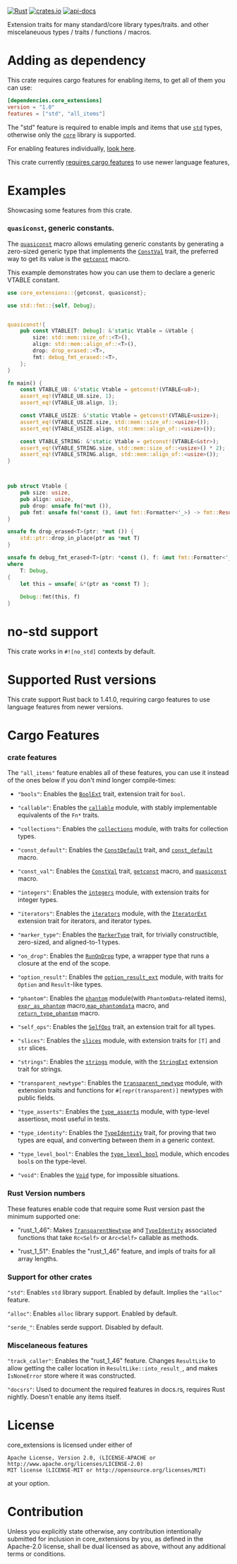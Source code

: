 [![Rust](https://github.com/rodrimati1992/core_extensions/workflows/Rust/badge.svg)](https://github.com/rodrimati1992/core_extensions/actions)
[![crates.io](https://img.shields.io/crates/v/core_extensions.svg)](https://crates.io/crates/core_extensions)
[![api-docs](https://docs.rs/core_extensions/badge.svg)](https://docs.rs/core_extensions/*)


Extension traits for many standard/core library types/traits.
and other miscelaneuous types / traits / functions / macros.

# Adding as dependency

This crate requires cargo features for enabling items, to get all of them you can use:

```toml
[dependencies.core_extensions]
version = "1.0"
features = ["std", "all_items"]
```
The "std" feature is required to enable impls and items that use [`std`] types,
otherwise only the [`core`] library is supported.

For enabling features individually, [look here](#cargo-features-section).

This crate currently [requires cargo features](#cargo-features-lang-section)
to use newer language features,

# Examples

Showcasing some features from this crate.

### `quasiconst`, generic constants.

The [`quasiconst`] macro allows emulating generic constants by generating a 
zero-sized generic type that implements the [`ConstVal`] trait,
the preferred way to get its value is the [`getconst`] macro.

This example demonstrates how you can use them to declare a generic VTABLE constant.

```rust
use core_extensions::{getconst, quasiconst};

use std::fmt::{self, Debug};


quasiconst!{
    pub const VTABLE[T: Debug]: &'static Vtable = &Vtable {
        size: std::mem::size_of::<T>(),
        align: std::mem::align_of::<T>(),
        drop: drop_erased::<T>,
        fmt: debug_fmt_erased::<T>,
    };
}

fn main() {
    const VTABLE_U8: &'static Vtable = getconst!(VTABLE<u8>);
    assert_eq!(VTABLE_U8.size, 1);
    assert_eq!(VTABLE_U8.align, 1);

    const VTABLE_USIZE: &'static Vtable = getconst!(VTABLE<usize>);
    assert_eq!(VTABLE_USIZE.size, std::mem::size_of::<usize>());
    assert_eq!(VTABLE_USIZE.align, std::mem::align_of::<usize>());

    const VTABLE_STRING: &'static Vtable = getconst!(VTABLE<&str>);
    assert_eq!(VTABLE_STRING.size, std::mem::size_of::<usize>() * 2);
    assert_eq!(VTABLE_STRING.align, std::mem::align_of::<usize>());
}



pub struct Vtable {
    pub size: usize,
    pub align: usize,
    pub drop: unsafe fn(*mut ()),
    pub fmt: unsafe fn(*const (), &mut fmt::Formatter<'_>) -> fmt::Result,
}

unsafe fn drop_erased<T>(ptr: *mut ()) {
    std::ptr::drop_in_place(ptr as *mut T)
}

unsafe fn debug_fmt_erased<T>(ptr: *const (), f: &mut fmt::Formatter<'_>) -> fmt::Result 
where
    T: Debug,
{
    let this = unsafe{ &*(ptr as *const T) };
    
    Debug::fmt(this, f)
}
```

# no-std support

This crate works in `#![no_std]` contexts by default.

# Supported Rust versions

This crate support Rust back to 1.41.0,
requiring cargo features to use language features from newer versions.

<span id = "cargo-features-section"></span>
# Cargo Features

### crate features

The `"all_items"` feature enables all of these features,
you can use it instead of the ones below if you don't mind longer compile-times:

- `"bools"`: Enables the [`BoolExt`] trait, extension trait for `bool`.

- `"callable"`: Enables the [`callable`] module, 
with stably implementable equivalents of the `Fn*` traits.

- `"collections"`: Enables the [`collections`] module, with traits for collection types.

- `"const_default"`:
Enables the [`ConstDefault`] trait, and [`const_default`] macro.

- `"const_val"`:
Enables the [`ConstVal`] trait, [`getconst`] macro, and [`quasiconst`] macro.

- `"integers"`: Enables the [`integers`] module, with extension traits for integer types.

- `"iterators"`: Enables the [`iterators`] module, 
with the [`IteratorExt`] extension trait for iterators, and iterator types.

- `"marker_type"`: Enables the [`MarkerType`] trait,
for trivially constructible, zero-sized, and aligned-to-1 types.

- `"on_drop"`: Enables the [`RunOnDrop`] type,
a wrapper type that runs a closure at the end of the scope.

- `"option_result"`: Enables the [`option_result_ext`] module,
with traits for `Option` and `Result`-like types.

- `"phantom"`: Enables the [`phantom`] module(with `PhantomData`-related items),
[`expr_as_phantom`] macro,[`map_phantomdata`] macro, and [`return_type_phantom`] macro.

- `"self_ops"`: Enables the [`SelfOps`] trait, an extension trait for all types.

- `"slices"`:
Enables the [`slices`] module, with extension traits for `[T]` and `str` slices.

- `"strings"`:
Enables the [`strings`] module, with the [`StringExt`] extension trait for strings.

- `"transparent_newtype"`: Enables the [`transparent_newtype`] module,
with extension traits and functions for `#[repr(transparent)]` newtypes with public fields.

- `"type_asserts"`: Enables the [`type_asserts`] module, with type-level assertiosn,
most useful in tests.

- `"type_identity"`: Enables the [`TypeIdentity`] trait,
for proving that two types are equal, and converting between them in a generic context.

- `"type_level_bool"`: Enables the [`type_level_bool`] module,
which encodes `bool`s on the type-level.

- `"void"`: Enables the [`Void`] type, for impossible situations.

<span id = "cargo-features-lang-section"></span>
### Rust Version numbers

These features enable code that require some Rust version past the minimum supported one:

- "rust_1_46": Makes [`TransparentNewtype`] and [`TypeIdentity`]
associated functions that take `Rc<Self>` or `Arc<Self>` callable as methods.

- "rust_1_51": Enables the "rust_1_46" feature, and impls of traits for all array lengths.

### Support for other crates

`"std"`: Enables `std` library support. Enabled by default. Implies the `"alloc"` feature.

`"alloc"`: Enables `alloc` library support. Enabled by default.

`"serde_"`: Enables serde support. Disabled by default.

### Miscelaneous features

`"track_caller"`:
Enables the "rust_1_46" feature.
Changes `ResultLike` to allow getting the caller location in `ResultLike::into_result_`,
and makes `IsNoneError` store where it was constructed.

`"docsrs"`: Used to document the required features in docs.rs, requires Rust nightly.
Doesn't enable any items itself.


# License

core_extensions is licensed under either of

    Apache License, Version 2.0, (LICENSE-APACHE or http://www.apache.org/licenses/LICENSE-2.0)
    MIT license (LICENSE-MIT or http://opensource.org/licenses/MIT)

at your option.

# Contribution

Unless you explicitly state otherwise, any contribution intentionally submitted for inclusion in core_extensions by you, as defined in the Apache-2.0 license, shall be dual licensed as above, without any additional terms or conditions.



[`collections`]: https://docs.rs/core_extensions/1.*/collections/index.html
[`callable`]: https://docs.rs/core_extensions/1.*/callable/index.html
[`integers`]: https://docs.rs/core_extensions/1.*/integers/index.html
[`iterators`]: https://docs.rs/core_extensions/1.*/iterators/index.html
[`option_result_ext`]: https://docs.rs/core_extensions/1.*/option_result_ext/index.html
[`phantom`]: https://docs.rs/core_extensions/1.*/phantom/index.html
[`slices`]: https://docs.rs/core_extensions/1.*/slices/index.html
[`strings`]: https://docs.rs/core_extensions/1.*/strings/index.html
[`transparent_newtype`]: https://docs.rs/core_extensions/1.*/transparent_newtype/index.html
[`type_asserts`]: https://docs.rs/core_extensions/1.*/type_asserts/index.html
[`type_level_bool`]: https://docs.rs/core_extensions/1.*/type_level_bool/index.html

[`BoolExt`]: https://docs.rs/core_extensions/1.*/trait.BoolExt.html
[`ConstDefault`]: https://docs.rs/core_extensions/1.*/trait.ConstDefault.html
[`ConstVal`]: https://docs.rs/core_extensions/1.*/trait.ConstVal.html
[`MarkerType`]: https://docs.rs/core_extensions/1.*/trait.MarkerType.html
[`SelfOps`]: https://docs.rs/core_extensions/1.*/trait.SelfOps.html
[`TypeIdentity`]: https://docs.rs/core_extensions/1.*/trait.TypeIdentity.html
[`TransparentNewtype`]: https://docs.rs/core_extensions/1.*/transparent_newtype/trait.TransparentNewtype.html

[`RunOnDrop`]: https://docs.rs/core_extensions/1.*/struct.RunOnDrop.html
[`Void`]: https://docs.rs/core_extensions/1.*/enum.Void.html

[`const_default`]: https://docs.rs/core_extensions/1.*/macro.const_default.html
[`getconst`]: https://docs.rs/core_extensions/1.*/macro.getconst.html
[`quasiconst`]: https://docs.rs/core_extensions/1.*/macro.quasiconst.html
[`expr_as_phantom`]: https://docs.rs/core_extensions/1.*/macro.expr_as_phantom.html
[`map_phantomdata`]: https://docs.rs/core_extensions/1.*/macro.map_phantomdata.html
[`return_type_phantom`]: https://docs.rs/core_extensions/1.*/macro.return_type_phantom.html

[`IteratorExt`]: https://docs.rs/core_extensions/1.*/iterators/trait.IteratorExt.html
[`StringExt`]: https://docs.rs/core_extensions/1.*/strings/trait.StringExt.html

[`core`]: https://doc.rust-lang.org/core/
[`std`]: https://doc.rust-lang.org/std/

